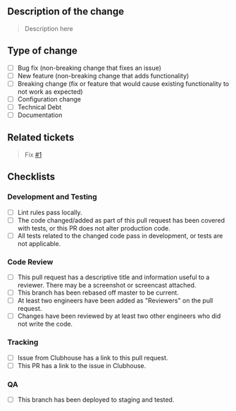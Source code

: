 ## Description of the change

> Description here

## Type of change
- [ ] Bug fix (non-breaking change that fixes an issue)
- [ ] New feature (non-breaking change that adds functionality)
- [ ] Breaking change (fix or feature that would cause existing functionality to not work as expected)
- [ ] Configuration change
- [ ] Technical Debt
- [ ] Documentation

## Related tickets

> Fix [#1]() 

## Checklists

### Development and Testing

- [ ]  Lint rules pass locally.
- [ ]  The code changed/added as part of this pull request has been covered with tests, or this PR does not alter production code.
- [ ]  All tests related to the changed code pass in development, or tests are not applicable.

### Code Review

- [ ]  This pull request has a descriptive title and information useful to a reviewer. There may be a screenshot or screencast attached.
- [ ]  This branch has been rebased off master to be current.
- [ ]  At least two engineers have been added as "Reviewers" on the pull request.
- [ ]  Changes have been reviewed by at least two other engineers who did not write the code.

### Tracking 
- [ ]  Issue from Clubhouse has a link to this pull request.
- [ ]  This PR has a link to the issue in Clubhouse.

### QA
- [ ]  This branch has been deployed to staging and tested.

